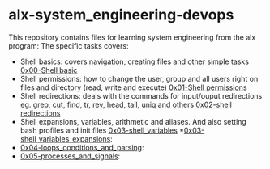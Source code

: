 # alx-system_engineering-devops
This repository contains files for learning system engineering from the alx program:
The specific tasks covers:



* Shell basics: covers navigation, creating files and other simple tasks [0x00-Shell basic](./0x00-shell_basics)
* Shell permissions: how to change the user, group and all users right on files and directory (read, write and execute) [0x01-Shell permissions](./0x01-shell_permissions)
* Shell redirections: deals with the commands for input/ouput redirections eg. grep, cut, find, tr, rev, head, tail, uniq and others [0x02-shell redirections](./0x02-shell_redirections)
* Shell expansions, variables, arithmetic and aliases. And also setting bash profiles and init files [0x03-shell_variables](./0x03-shell_variables_expansions)
*[0x03-shell_variables_expansions](./0x03-shell_variables_expansions/): 
* [0x04-loops_conditions_and_parsing](./0x04-loops_conditions_and_parsing/): 
* [0x05-processes_and_signals](./0x05-processes_and_signals/):
